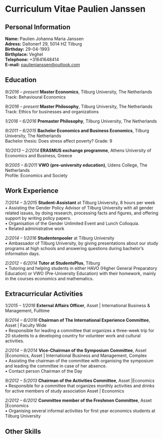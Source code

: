 # Curriculum Vitae Paulien Janssen

## Personal Information  
**Name:** Paulien Johanna Maria Janssen  
**Adress:** Daltonerf 29, 5014 HZ Tilburg  
**Birthday:** 29-04-1993  
**Birthplace:** Veghel  
**Telephone:** +31641648414  
**E-mail:** paulienjanssen@outlook.com  

## Education  

*9/2016 – present*   **Master Economics**, Tilburg University, The Netherlands  
		     Track: Behavioural Economics    
		     
*9/2016 – present*   **Master Philosophy**, Tilburg University, The Netherlands   
		     Track: Ethics for businesses and organizations    
		     
*1/2016 – 6/2016*    **Premaster Philosophy**, Tilburg University, The Netherlands   

*9/2011 – 6/2015*    **Bachelor Economics and Business Economics**, Tilburg University, The Netherlands    
	             Bachelor thesis: Does stress affect poverty? Grade: 9    
			
*10/2013 – 2/2014*   **ERASMUS exchange programme**, Athens University of Economics and Business, Greece  

*9/2005 – 8/2011*    **VWO (pre-university education)**, Udens College, The Netherlands  
                     Profile: Economics and Society  

## Work Experience  

*7/2014 – 3/2015*	**Student-Assistant** at Tilburg University, 8 hours per week  
•	Assisting the Gender Policy Advisor of Tilburg University with all gender related issues, by doing research, processing facts and figures, and offering support by writing policy papers.     
•	Organisation of the Gender Unlimited Event and Lunch Colloquia.   
•	Related administrative work   

*2/2014 – 1/2016*   	**Studentenpooler** at Tilburg University  
•	Ambassador of Tilburg University, by giving presentations about our study programs at high schools and answering questions during bachelor’s information days.   

*2/2012 – 6/2014*  	**Tutor at StudentsPlus**, Tilburg  
•	Tutoring and helping students in either HAVO (Higher General Preparatory Education) or VWO (Pre-University Education) with their homework, mainly in the courses economics and mathematics.  

## Extracurricular Activities  

*1/2015 – 1/2016*	**External Affairs Officer**, Asset | International Business & Management, Fulltime   

*8/2014 – 8/2016*	**Chairman of The International Experience Committee**, Asset | Faculty Wide  
•	Responsible for leading a committee that organizes a three-week trip for 20 students to a developing country for volunteer work and cultural activities.   

*2/2014 – 9/2014*	**Vice-Chairman of the Symposium Committee**, Asset |Economics, Asset | International Business and Management, Complex  
•	Assisting the chairman of the committee with organising the symposium and leading the committee in case of her absence.   
•	Contact person Chairman of the Day  

*9/2012 – 5/2013* 	**Chairman of the Activities Committee**, Asset |Economics   
•	Responsible for a committee that organizes monthly activities and drinks for active members of study association Asset | Economics   

*2/2012 – 6/2012*	**Committee member of the Freshmen Committee**, Asset |Economics  
•	Organising several informal activities for first year economics students at Tilburg University  

## Other Skills  





